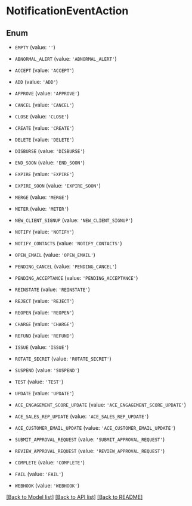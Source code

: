 # NotificationEventAction


## Enum

* `EMPTY` (value: `''`)

* `ABNORMAL_ALERT` (value: `'ABNORMAL_ALERT'`)

* `ACCEPT` (value: `'ACCEPT'`)

* `ADD` (value: `'ADD'`)

* `APPROVE` (value: `'APPROVE'`)

* `CANCEL` (value: `'CANCEL'`)

* `CLOSE` (value: `'CLOSE'`)

* `CREATE` (value: `'CREATE'`)

* `DELETE` (value: `'DELETE'`)

* `DISBURSE` (value: `'DISBURSE'`)

* `END_SOON` (value: `'END_SOON'`)

* `EXPIRE` (value: `'EXPIRE'`)

* `EXPIRE_SOON` (value: `'EXPIRE_SOON'`)

* `MERGE` (value: `'MERGE'`)

* `METER` (value: `'METER'`)

* `NEW_CLIENT_SIGNUP` (value: `'NEW_CLIENT_SIGNUP'`)

* `NOTIFY` (value: `'NOTIFY'`)

* `NOTIFY_CONTACTS` (value: `'NOTIFY_CONTACTS'`)

* `OPEN_EMAIL` (value: `'OPEN_EMAIL'`)

* `PENDING_CANCEL` (value: `'PENDING_CANCEL'`)

* `PENDING_ACCEPTANCE` (value: `'PENDING_ACCEPTANCE'`)

* `REINSTATE` (value: `'REINSTATE'`)

* `REJECT` (value: `'REJECT'`)

* `REOPEN` (value: `'REOPEN'`)

* `CHARGE` (value: `'CHARGE'`)

* `REFUND` (value: `'REFUND'`)

* `ISSUE` (value: `'ISSUE'`)

* `ROTATE_SECRET` (value: `'ROTATE_SECRET'`)

* `SUSPEND` (value: `'SUSPEND'`)

* `TEST` (value: `'TEST'`)

* `UPDATE` (value: `'UPDATE'`)

* `ACE_ENGAGEMENT_SCORE_UPDATE` (value: `'ACE_ENGAGEMENT_SCORE_UPDATE'`)

* `ACE_SALES_REP_UPDATE` (value: `'ACE_SALES_REP_UPDATE'`)

* `ACE_CUSTOMER_EMAIL_UPDATE` (value: `'ACE_CUSTOMER_EMAIL_UPDATE'`)

* `SUBMIT_APPROVAL_REQUEST` (value: `'SUBMIT_APPROVAL_REQUEST'`)

* `REVIEW_APPROVAL_REQUEST` (value: `'REVIEW_APPROVAL_REQUEST'`)

* `COMPLETE` (value: `'COMPLETE'`)

* `FAIL` (value: `'FAIL'`)

* `WEBHOOK` (value: `'WEBHOOK'`)

[[Back to Model list]](../README.md#documentation-for-models) [[Back to API list]](../README.md#documentation-for-api-endpoints) [[Back to README]](../README.md)


